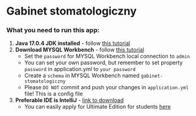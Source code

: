 # Gabinet stomatologiczny

### What you need to run this app:
1. **Java 17.0.4 JDK installed** - follow [this tutorial](https://www.youtube.com/watch?v=pqqY9jakmFw)
2. **Download MYSQL Workbench** - follow [this tutorial](https://www.youtube.com/watch?v=GoQq5D_ntiY)
   - Set the `password` for MYSQL Workbench local connection to `admin`
   - You can set your own password, but remember to set property `password` in application.yml to `your password`
   - Create a `schema` in MYSQL Workbench named `gabinet-stomatologiczny`
   - Please `DO NOT` commit and push your changes in `application.yml` file! This is a config file
3. **Preferable IDE is IntelliJ** - [link to download](https://www.jetbrains.com/idea/download/#section=windows)
   - You can easily apply for Ultimate Edition for students [here](https://www.jetbrains.com/shop/eform/students)
